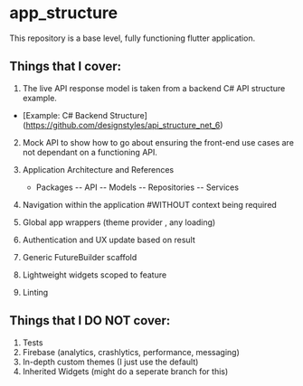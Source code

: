 # app_structure

This repository is a base level, fully functioning flutter application. 
## Things that I cover:
1) The live API response model is taken from a backend C# API structure example.
- [Example: C# Backend Structure] (https://github.com/designstyles/api_structure_net_6)

2) Mock API to show how to go about ensuring the front-end use cases are not dependant on a functioning API.

3) Application Architecture and References
    - Packages 
	 -- API
	 -- Models
	 -- Repositories
	 -- Services
	 
4) Navigation within the application #WITHOUT context being required
5) Global app wrappers (theme provider , any loading)
6) Authentication and UX update based on result
7) Generic FutureBuilder scaffold 
8) Lightweight widgets scoped to feature
9) Linting

## Things that I DO NOT cover:
1) Tests
2) Firebase (analytics, crashlytics, performance, messaging)
3) In-depth custom themes (I just use the default)
4) Inherited Widgets (might do a seperate branch for this)